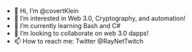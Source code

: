 - 👋 Hi, I’m @covertKlein
- 👀 I’m interested in Web 3.0, Cryptography, and automation!
- 🌱 I’m currently learning Bash and C# 
- 💞️ I’m looking to collaborate on web 3.0 dapps!
- 📫 How to reach me: Twitter @RayNetTwitch

<!---
covertKlein/covertKlein is a ✨ special ✨ repository because its `README.md` (this file) appears on your GitHub profile.
You can click the Preview link to take a look at your changes.
--->
